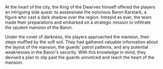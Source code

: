 At the heart of the city, the King of the Dwarves himself offered the players an intriguing side quest: to assassinate the notorious Baron Karstark, a figure who cast a dark shadow over the region. Intrepid as ever, the team made their preparations and embarked on a strategic mission to infiltrate the opulent mansion of the Baron.

Under the cover of darkness, the players approached the mansion, their steps muffled by the soft soil. They had gathered valuable information about the layout of the mansion, the guards' patrol patterns, and any potential weaknesses in the Baron's security. With this knowledge in mind, they devised a plan to slip past the guards unnoticed and reach the heart of the mansion.

